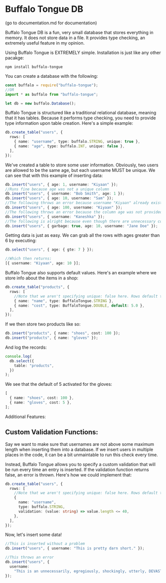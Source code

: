# Buffalo Tongue DB

(go to documentation.md for documentation)

Buffalo Tongue DB is a fun, very small database that stores everything in memory. It does not store data in a file.
It provides type checking, an extremely useful feature in my opinion.

Using Buffalo Tongue is EXTREMELY simple. Installation is just like any other pacakge:

```
npm install buffalo-tongue
```

You can create a database with the following:

```typescript
const buffalo = require("buffalo-tongue");
//OR
import * as buffalo from "buffalo-tongue";

let db = new buffalo.Database();
```

Buffalo Tongue is structured like a traditional relational database, meaning that it has tables. Because it performs type checking,
you need to provide type information upon table creation. Here's a simple example:

```typescript
db.create_table("users", {
  rows: [
    { name: "username", type: buffalo.STRING, unique: true },
    { name: "age", type: buffalo.INT, unique: false },
  ],
});
```

We've created a table to store some user information. Obviously, two users are allowed to be the same age, but each username MUST be unique.
We can see that with this example of inserting data:

```typescript
db.insert("users", { age: 1, username: "Kiyaan" });
//Runs fine because age was not a unique column
db.insert("users", { username: "Bob Smith", age: 1 });
db.insert("users", { age: 10, username: "Sam" });
//The following throws an error because username "Kiyaan" already exists.
db.insert("users", { age: 100, username: "Kiyaan" });
//The following throws an error because the column age was not provided
db.insert("users", { username: "Kaneshka" });
//The following is alright because even though there are unnecessary columns, all the required columns are there
db.insert("users", { garbage: true, age: 10, username: "Jane Doe" });
```

Getting data is just as easy. We can grab all the rows with ages greater than 6 by executing:

```typescript
db.select("users", { age: { gte: 7 } });

//Which then returns:
[{ username: "Kiyaan", age: 10 }];
```

Buffalo Tongue also supports default values. Here's an example where we store info about the items in a shop:

```typescript
db.create_table("products", {
  rows: [
    //Note that we aren't specifying unique: false here. Rows default to not being unique
    { name: "name", type: BuffaloTongue.STRING },
    { name: "cost", type: BuffaloTongue.DOUBLE, default: 5.0 },
  ],
});
```

If we then store two products like so:

```typescript
db.insert("products", { name: "shoes", cost: 100 });
db.insert("products", { name: "gloves" });
```

And log the records:

```typescript
console.log(
  db.select({
    table: "products",
  })
);
```

We see that the default of 5 activated for the gloves:

```typescript
[
  { name: "shoes", cost: 100 },
  { name: "gloves", cost: 5 },
];
```

Additional Features:

## Custom Validation Functions:

Say we want to make sure that usernames are not above some maximum length when inserting them into a database.
If we insert users in multiple places in the code, it can be a bit unmaintable to run this check every time.

Instead, Buffalo Tongue allows you to specify a custom validation that will be run every time an entry is inserted.
If the validation function returns false, an error is thrown.
Here's how we could implement that:

```typescript
db.create_table("users", {
  rows: [
    //Note that we aren't specifying unique: false here. Rows default to not being unique
    {
      name: "username",
      type: buffalo.STRING,
      validation: (value: string) => value.length <= 40,
    },
  ],
});
```

Now, let's insert some data!

```typescript
//This is inserted without a problem
db.insert("users", { username: "This is pretty darn short." });

//This throws an error
db.insert("users", {
  username:
    "This is an unnecessarily, egregiously, shockingly, utterly, DEVASTATINGLY long username. Seriously, you really can't let this happen.",
});
```

